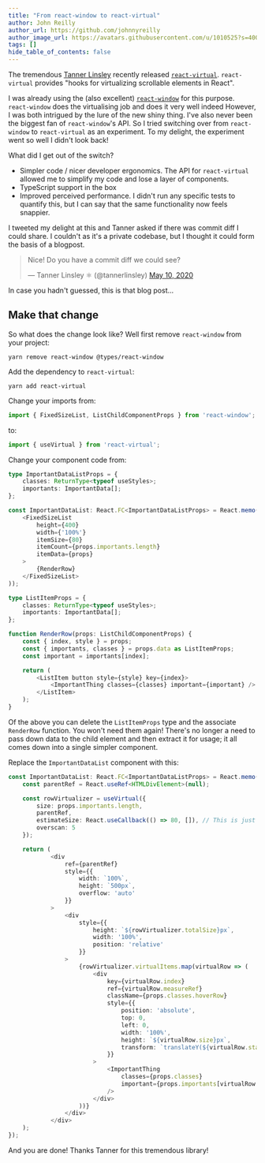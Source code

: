 ```yaml
---
title: "From react-window to react-virtual"
author: John Reilly
author_url: https://github.com/johnnyreilly
author_image_url: https://avatars.githubusercontent.com/u/1010525?s=400&u=294033082cfecf8ad1645b4290e362583b33094a&v=4
tags: []
hide_table_of_contents: false
---
```

The tremendous [Tanner Linsley](<https://twitter.com/tannerlinsley>) recently released [`react-virtual`](<https://github.com/tannerlinsley/react-virtual>). `react-virtual` provides "hooks for virtualizing scrollable elements in React".

I was already using the (also excellent) [`react-window`](<https://github.com/bvaughn/react-window>) for this purpose. `react-window` does the virtualising job and does it very well indeed However, I was both intrigued by the lure of the new shiny thing. I've also never been the biggest fan of `react-window`'s API. So I tried switching over from `react-window` to `react-virtual` as an experiment. To my delight, the experiment went so well I didn't look back!

What did I get out of the switch?

- Simpler code / nicer developer ergonomics. The API for `react-virtual` allowed me to simplify my code and lose a layer of components. 
- TypeScript support in the box
- Improved perceived performance. I didn't run any specific tests to quantify this, but I can say that the same functionality now feels snappier.

<!-- -->

I tweeted my delight at this and Tanner asked if there was commit diff I could share. I couldn't as it's a private codebase, but I thought it could form the basis of a blogpost.

 > Nice! Do you have a commit diff we could see?
> 
> — Tanner Linsley ⚛️ (@tannerlinsley) [May 10, 2020](<https://twitter.com/tannerlinsley/status/1259503283103608832?ref_src=twsrc%5Etfw>)

<script async="" src="https://platform.twitter.com/widgets.js" charSet="utf-8"></script>

In case you hadn't guessed, this is that blog post...

## Make that change

So what does the change look like? Well first remove `react-window` from your project:

```
yarn remove react-window @types/react-window
```

Add the dependency to `react-virtual`:

```
yarn add react-virtual
```

Change your imports from:

```ts
import { FixedSizeList, ListChildComponentProps } from 'react-window';
```

to:

```ts
import { useVirtual } from 'react-virtual';
```

Change your component code from:

```ts
type ImportantDataListProps = {
    classes: ReturnType<typeof useStyles>;
    importants: ImportantData[];
};

const ImportantDataList: React.FC<ImportantDataListProps> = React.memo(props => (
    <FixedSizeList
        height={400}
        width={'100%'}
        itemSize={80}
        itemCount={props.importants.length}
        itemData={props}
    >
        {RenderRow}
    </FixedSizeList>
));

type ListItemProps = {
    classes: ReturnType<typeof useStyles>;
    importants: ImportantData[];
};

function RenderRow(props: ListChildComponentProps) {
    const { index, style } = props;
    const { importants, classes } = props.data as ListItemProps;
    const important = importants[index];

    return (
        <ListItem button style={style} key={index}>
            <ImportantThing classes={classes} important={important} />
        </ListItem>
    );
}
```

Of the above you can delete the `ListItemProps` type and the associate `RenderRow` function. You won't need them again! There's no longer a need to pass down data to the child element and then extract it for usage; it all comes down into a single simpler component.

Replace the `ImportantDataList` component with this:

```ts
const ImportantDataList: React.FC<ImportantDataListProps> = React.memo(props => {
    const parentRef = React.useRef<HTMLDivElement>(null);

    const rowVirtualizer = useVirtual({
        size: props.importants.length,
        parentRef,
        estimateSize: React.useCallback(() => 80, []), // This is just a best guess
        overscan: 5
    });

    return (
            <div
                ref={parentRef}
                style={{
                    width: `100%`,
                    height: `500px`,
                    overflow: 'auto'
                }}
            >
                <div
                    style={{
                        height: `${rowVirtualizer.totalSize}px`,
                        width: '100%',
                        position: 'relative'
                    }}
                >
                    {rowVirtualizer.virtualItems.map(virtualRow => (
                        <div
                            key={virtualRow.index}
                            ref={virtualRow.measureRef}
                            className={props.classes.hoverRow}
                            style={{
                                position: 'absolute',
                                top: 0,
                                left: 0,
                                width: '100%',
                                height: `${virtualRow.size}px`,
                                transform: `translateY(${virtualRow.start}px)`
                            }}
                        >
                            <ImportantThing
                                classes={props.classes}
                                important={props.importants[virtualRow.index]}
                            />
                        </div>
                    ))}
                </div>
            </div>
    );
});
```

And you are done! Thanks Tanner for this tremendous library!


